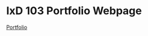 IxD 103 Portfolio Webpage
========================

[Portfolio](https://komradematt.github.io/ixd101/index.html)
